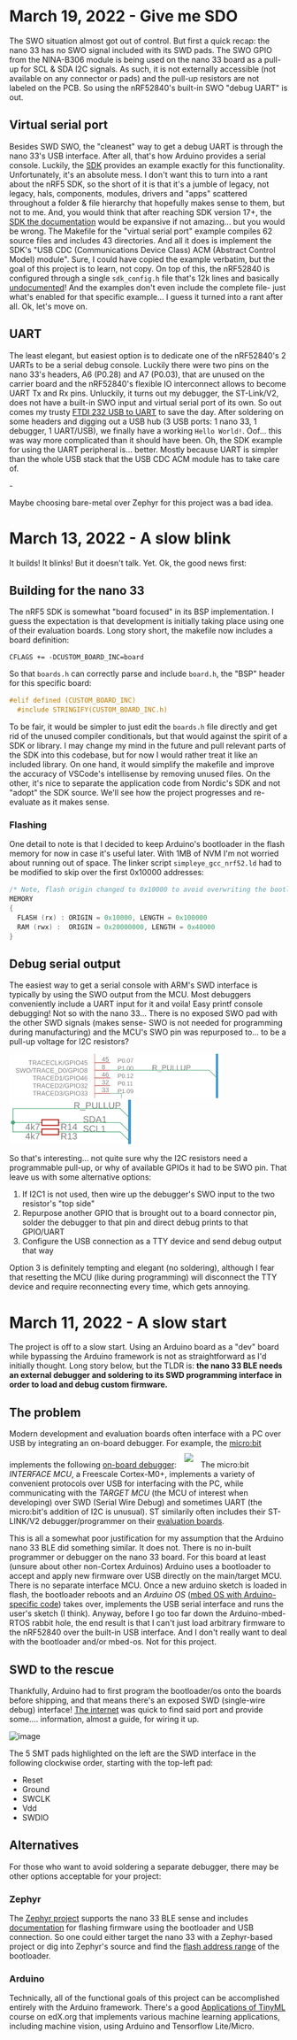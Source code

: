 # March 19, 2022 - Give me SDO
The SWO situation almost got out of control. But first a quick recap: the nano 33 has no SWO signal included with its SWD pads. The SWO GPIO from the NINA-B306 module is being used on the nano 33 board as a pull-up for SCL & SDA I2C signals. As such, it is not externally accessible (not available on any connector or pads) and the pull-up resistors are not labeled on the PCB. So using the nRF52840's built-in SWO "debug UART" is out.

## Virtual serial port
Besides SWD SWO, the "cleanest" way to get a debug UART is through the nano 33's USB interface. After all, that's how Arduino provides a serial console. Luckily, the [SDK](https://infocenter.nordicsemi.com/index.jsp?topic=%2Fstruct_sdk%2Fstruct%2Fsdk_nrf5_latest.html) provides an example exactly for this functionality. Unfortunately, it's an absolute mess. I don't want this to turn into a rant about the nRF5 SDK, so the short of it is that it's a jumble of legacy, not legacy, hals, components, modules, drivers and "apps" scattered throughout a folder & file hierarchy that hopefully makes sense to them, but not to me. And, you would think that after reaching SDK version 17+, the [SDK the documentation](https://infocenter.nordicsemi.com/index.jsp?topic=%2Fstruct_sdk%2Fstruct%2Fsdk_nrf5_latest.html) would be expansive if not amazing... but you would be wrong. The Makefile for the "virtual serial port" example compiles 62 source files and includes 43 directories. And all it does is implement the SDK's "USB CDC (Communications Device Class) ACM (Abstract Control Model) module". Sure, I could have copied the example verbatim, but the goal of this project is to learn, not copy. On top of this, the nRF52840 is configured through a single `sdk_config.h` file that's 12k lines and basically [undocumented](https://infocenter.nordicsemi.com/index.jsp?topic=%2Fcom.nordic.infocenter.sdk5.v15.0.0%2Fsdk_config.html)! And the examples don't even include the complete file- just what's enabled for that specific example... I guess it turned into a rant after all. Ok, let's move on.

## UART
The least elegant, but easiest option is to dedicate one of the nRF52840's 2 UARTs to be a serial debug console. Luckily there were two pins on the nano 33's headers, A6 (P0.28) and A7 (P0.03), that are unused on the carrier board and the nRF52840's flexible IO interconnect allows to become UART Tx and Rx pins. Unluckily, it turns out my debugger, the ST-Link/V2, does not have a built-in SWO input and virtual serial port of its own. So out comes my trusty [FTDI 232 USB to UART](https://ftdichip.com/products/ttl-232r-3v3/) to save the day. After soldering on some headers and digging out a USB hub (3 USB ports: 1 nano 33, 1 debugger, 1 UART/USB), we finally have a working `Hello World!`. Oof... this was way more complicated than it should have been. Oh, the SDK example for using the UART peripheral is... better. Mostly because UART is simpler than the whole USB stack that the USB CDC ACM module has to take care of.

\-

Maybe choosing bare-metal over Zephyr for this project was a bad idea.

# March 13, 2022 - A slow blink
It builds! It blinks! But it doesn't talk. Yet. Ok, the good news first:
## Building for the nano 33
The nRF5 SDK is somewhat "board focused" in its BSP implementation. I guess the expectation is that development is initially taking place using one of their evaluation boards. Long story short, the makefile now includes a board definition: 
```
CFLAGS += -DCUSTOM_BOARD_INC=board
```
So that `boards.h` can correctly parse and include `board.h`, the "BSP" header for this specific board:
```C
#elif defined (CUSTOM_BOARD_INC)
  #include STRINGIFY(CUSTOM_BOARD_INC.h)
```
To be fair, it would be simpler to just edit the `boards.h` file directly and get rid of the unused compiler conditionals, but that would against the spirit of a SDK or library. I may change my mind in the future and pull relevant parts of the SDK into this codebase, but for now I would rather treat it like an included library. On one hand, it would simplify the makefile and improve the accuracy of VSCode's intellisense by removing unused files. On the other, it's nice to separate the application code from Nordic's SDK and not "adopt" the SDK source. We'll see how the project progresses and re-evaluate as it makes sense.
### Flashing
One detail to note is that I decided to keep Arduino's bootloader in the flash memory for now in case it's useful later. With 1MB of NVM I'm not worried about running out of space. The linker script `simpleye_gcc_nrf52.ld` had to be modified to skip over the first 0x10000 addresses:
```C
/* Note, flash origin changed to 0x10000 to avoid overwriting the bootloader */
MEMORY
{
  FLASH (rx) : ORIGIN = 0x10000, LENGTH = 0x100000
  RAM (rwx) :  ORIGIN = 0x20000000, LENGTH = 0x40000
}
```
## Debug serial output
The easiest way to get a serial console with ARM's SWD interface is typically by using the SWO output from the MCU. Most debuggers conveniently include a UART input for it and voila! Easy printf console debugging! Not so with the nano 33... There is no exposed SWO pad with the other SWD signals (makes sense- SWO is not needed for programming during manufacturing) and the MCU's SWO pin was repurposed to... to be a pull-up voltage for I2C resistors?

<img src="assets/swo_pullup1.jpg" height=80/> <img src="assets/swo_pullup2.jpg" height=80/>

So that's interesting... not quite sure why the I2C resistors need a programmable pull-up, or why of available GPIOs it had to be SWO pin. That leave us with some alternative options:

1. If I2C1 is not used, then wire up the debugger's SWO input to the two resistor's "top side"
2. Repurpose another GPIO that is brought out to a board connector pin, solder the debugger to that pin and direct debug prints to that GPIO/UART
3. Configure the USB connection as a TTY device and send debug output that way

Option 3 is definitely tempting and elegant (no soldering), although I fear that resetting the MCU (like during programming) will disconnect the TTY device and require reconnecting every time, which gets annoying.


# March 11, 2022 - A slow start
The project is off to a slow start. Using an Arduino board as a "dev" board while bypassing the Arduino framework is not as straightforward as I'd initially thought. Long story below, but the TLDR is: **the nano 33 BLE needs an external debugger and soldering to its SWD programming interface in order to load and debug custom firmware.**

## The problem
Modern development and evaluation boards often interface with a PC over USB by integrating an on-board debugger. For example, the [micro:bit](https://microbit.org) implements the following [on-board debugger](https://tech.microbit.org/software/daplink-interface):
<img src= "https://tech.microbit.org/docs/software/assets/v2-interface.png" style="background-color:white;border:10px solid white;" />
The micro:bit *INTERFACE MCU*, a Freescale Cortex-M0+, implements a variety of convenient protocols over USB for interfacing with the PC, while communicating with the *TARGET MCU* (the MCU of interest when developing) over SWD (Serial Wire Debug) and sometimes UART (the micro:bit's addition of I2C is unusual). ST similarily often includes their ST-LINK/V2 debugger/programmer on their [evaluation boards](https://www.st.com/en/evaluation-tools/32f411ediscovery.html).

This is all a somewhat poor justification for my assumption that the Arduino nano 33 BLE did something similar. It does not. There is no in-built programmer or debugger on the nano 33 board. For this board at least (unsure about other non-Cortex Arduinos) Arduino uses a bootloader to accept and apply new firmware over USB directly on the main/target MCU. There is no separate interface MCU. Once a new arduino sketch is loaded in flash, the bootloader reboots and an *Arduino OS* ([mbed OS with Arduino-specific code](https://github.com/arduino/ArduinoCore-mbed)) takes over, implements the USB serial interface and runs the user's sketch (I think). Anyway, before I go too far down the Arduino-mbed-RTOS rabbit hole, the end result is that I can't just load arbitrary firmware to the nRF52840 over the built-in USB interface. And I don't really want to deal with the bootloader and/or mbed-os. Not for this project.

## SWD to the rescue
Thankfully, Arduino had to first program the bootloader/os onto the boards before shipping, and that means there's an exposed SWD (single-wire debug) interface! [The internet](https://hackaday.io/project/168903/instructions) was quick to find said port and provide some.... information, almost a guide, for wiring it up.

![image](https://cdn.hackaday.io/images/5180881576180008097.jpg)

The 5 SMT pads highlighted on the left are the SWD interface in the following clockwise order, starting with the top-left pad:
- Reset
- Ground
- SWCLK
- Vdd
- SWDIO

## Alternatives
For those who want to avoid soldering a separate debugger, there may be other options acceptable for your project:
### Zephyr
The [Zephyr project](https://zephyrproject.org) supports the nano 33 BLE sense and includes [documentation](https://docs.zephyrproject.org/latest/boards/arm/arduino_nano_33_ble/doc/index.html) for flashing firmware using the bootloader and USB connection. So one could either target the nano 33 with a Zephyr-based project or dig into Zephyr's source and find the [flash address range](https://github.com/zephyrproject-rtos/zephyr/blob/main/boards/arm/arduino_nano_33_ble/arduino_nano_33_ble.dts) of the bootloader.
### Arduino
Technically, all of the functional goals of this project can be accomplished entirely with the Arduino framework. There's a good [Applications of TinyML](https://www.edx.org/course/applications-of-tinyml) course on edX.org that implements various machine learning applications, including machine vision, using Arduino and Tensorflow Lite/Micro.
